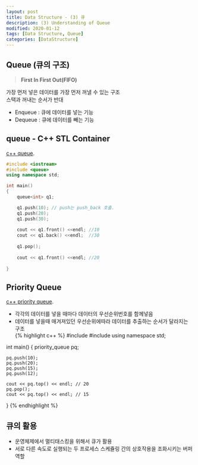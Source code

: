 ```yaml
---
layout: post
title: Data Structure - (3) 큐
description: (3) Understanding of Queue
modified: 2020-01-12
tags: [Data Structure, Queue]
categories: [DataStructure]
---
```


##  Queue (큐의 구조)
>**First In First Out(FIFO)**

가장 먼저 넣은 데이터를 가장 먼저 꺼낼 수 있는 구조  
스택과 꺼내는 순서가 반대
<ul>
 <li> Enqueue : 큐에 데이터를 넣는 기능 </li>
 <li> Dequeue : 큐에 데이터를 빼는 기능 </li>
</ul>

##  queue - C++ STL Container  
[c++ queue](https://en.cppreference.com/w/cpp/container/queue).  
```c++
#include <iostream>
#include <queue>
using namespace std;

int main()
{
    queue<int> q1;

    q1.push(10); // push는 push_back 호출.
    q1.push(20);
    q1.push(30);
    
    cout << q1.front() <<endl; //10
    cout << q1.back() <<endl;  //30 
    
    q1.pop();
	
    cout << q1.front() <<endl; //20  
    
}
```

##  Priority Queue  
[c++ priority queue](https://en.cppreference.com/w/cpp/container/priority_queue).  
* 각각의 데이터를 넣을 때마다 데이터의 우선순위번호를 함께넣음  
* 데이터를 넣을때 매겨져있던 우선순위에따라 데이터를 추출하는 순서가 달라지는 구조  
{% highlight c++ %}
#include <iostream>
#include <queue>
using namespace std;


int main()
{
    priority_queue<int> pq;

    pq.push(10);      
    pq.push(20);
    pq.push(15);
    pq.push(12);

    cout << pq.top() << endl; // 20    
    pq.pop();
    cout << pq.top() << endl; // 15   
}
{% endhighlight %}

##  큐의 활용  
* 운영체제에서 멀티태스킹을 위해서 큐가 활용  
* 서로 다른 속도로 실행되는 두 프로세스 스케쥴링 간의 상호작용을 조화시키는 버퍼 역할